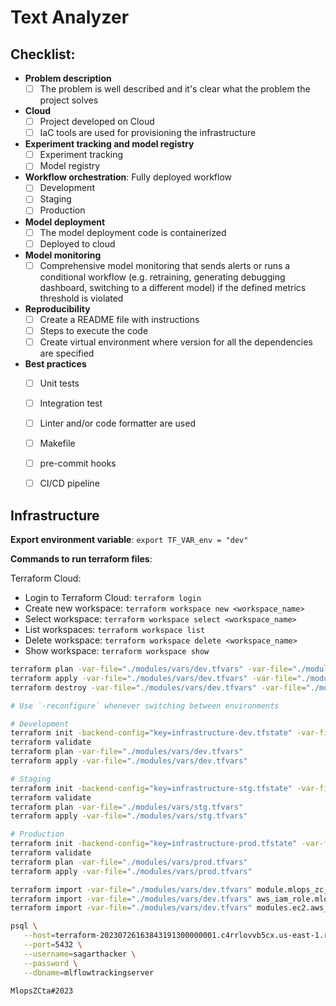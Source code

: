 # Text Analyzer

## Checklist:

* **Problem description**
  * [ ] The problem is well described and it's clear what the problem the project solves
* **Cloud**
  * [ ] Project developed on Cloud
  * [ ] IaC tools are used for provisioning the infrastructure
* **Experiment tracking and model registry**
  * [ ] Experiment tracking
  * [ ] Model registry
* **Workflow orchestration**: Fully deployed workflow
  * [ ] Development
  * [ ] Staging
  * [ ] Production
* **Model deployment**
  * [ ] The model deployment code is containerized
  * [ ] Deployed to cloud
* **Model monitoring**
  * [ ] Comprehensive model monitoring that sends alerts or runs a conditional workflow (e.g. retraining, generating debugging dashboard, switching to a different model) if the defined metrics threshold is violated
* **Reproducibility**
  * [ ] Create a README file with instructions
  * [ ] Steps to execute the code
  * [ ] Create virtual environment where version for all the dependencies are specified
* **Best practices**
  * [ ] Unit tests
  * [ ] Integration test
  * [ ] Linter and/or code formatter are used
  * [ ] Makefile
  * [ ] pre-commit hooks
  * [ ] CI/CD pipeline


## Infrastructure

**Export environment variable**: `export TF_VAR_env = "dev"`

**Commands to run terraform files**:

Terraform Cloud:

* Login to Terraform Cloud: `terraform login`
* Create new workspace: `terraform workspace new <workspace_name>`
* Select workspace: `terraform workspace select <workspace_name>`
* List workspaces: `terraform workspace list`
* Delete workspace: `terraform workspace delete <workspace_name>`
* Show workspace: `terraform workspace show`

```bash
terraform plan -var-file="./modules/vars/dev.tfvars" -var-file="./modules/vars/secrets.tfvars"
terraform apply -var-file="./modules/vars/dev.tfvars" -var-file="./modules/vars/secrets.tfvars"
terraform destroy -var-file="./modules/vars/dev.tfvars" -var-file="./modules/vars/secrets.tfvars"
```


```bash
# Use `-reconfigure` whenever switching between environments

# Development
terraform init -backend-config="key=infrastructure-dev.tfstate" -var-file="./modules/vars/dev.tfvars"
terraform validate
terraform plan -var-file="./modules/vars/dev.tfvars"
terraform apply -var-file="./modules/vars/dev.tfvars"

# Staging
terraform init -backend-config="key=infrastructure-stg.tfstate" -var-file="./modules/vars/stg.tfvars"
terraform validate
terraform plan -var-file="./modules/vars/stg.tfvars"
terraform apply -var-file="./modules/vars/stg.tfvars"

# Production
terraform init -backend-config="key=infrastructure-prod.tfstate" -var-file="./modules/vars/prod.tfvars"
terraform validate
terraform plan -var-file="./modules/vars/prod.tfvars"
terraform apply -var-file="./modules/vars/prod.tfvars"

terraform import -var-file="./modules/vars/dev.tfvars" module.mlops_zc_ta_ec2_role.aws_iam_role.mlops_zc_text_analyzer mlops-zc-text-analyzer
terraform import -var-file="./modules/vars/dev.tfvars" aws_iam_role.mlops_zc_text_analyzer mlops-zc-text-analyzer
terraform import -var-file="./modules/vars/dev.tfvars" modules.ec2.aws_iam_role.mlops_zc_text_analyzer mlops-zc-text-analyzer
```


```bash
psql \
   --host=terraform-20230726163843191300000001.c4rrlovvb5cx.us-east-1.rds.amazonaws.com \
   --port=5432 \
   --username=sagarthacker \
   --password \
   --dbname=mlflowtrackingserver 

MlopsZCta#2023
```

